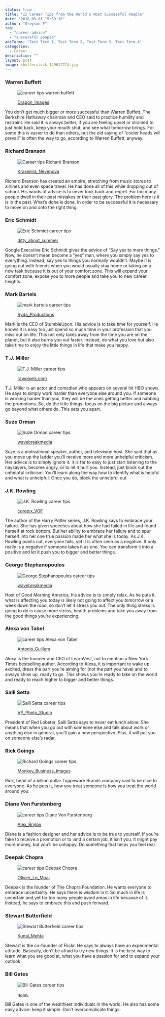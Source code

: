 ```yaml
---
status: true
title: "15 Career Tips from the World's Most Successful People"
date: "2016-09-01 15:39:16"
author: "Greyson F"
tag:
  - "career advice"
  - "successful people"
adsTerms: "Test Term 1, Test Term 2, Test Term 3, Test Term 4"
categories:
  - Career
description: ""
layout: post
image: shutterstock_149617274.jpg
---
```


### Warren Buffett

<figure aria-describedby="caption-attachment-4042" class="wp-caption alignnone" id="attachment_4042" style="width: 700px">

![career tips warren buffett](/posts/shutterstock_148377209.jpg)<figcaption class="wp-caption-text" id="caption-attachment-4042">[Dragon_Images](https://www.shutterstock.com/pic-148377209/stock-photo-close-up-image-of-a-thoughtful-businessman-with-chin-on-hand-against-a-grey-background.html)</figcaption></figure>

You don’t get much bigger or more successful than Warren Buffett. The Berkshire Hathaway chairman and CEO said to practice humility and restraint. He said it is always better, if you are feeling upset or strained to just hold back, keep your mouth shut, and see what tomorrow brings. For some this is easier to do than others, but the old saying of “cooler heads will prevail” is often the way to go, according to Warren Buffett, anyway.

### Richard Branson

<figure aria-describedby="caption-attachment-4044" class="wp-caption alignnone" id="attachment_4044" style="width: 700px">

![Career tips Richard Branson](/posts/shutterstock_184133165.jpg)<figcaption class="wp-caption-text" id="caption-attachment-4044">[Krasimira_Nevenova](https://www.shutterstock.com/pic-184133165/stock-photo-don-t-look-back-concept.html)</figcaption></figure>

Richard Branson has created an empire, stretching from music stores to airlines and even space travel. He has done all of this while dropping out of school. His words of advice is to never look back and regret. Far too many people dwell in their past mistakes or their past glory. The problem here is it is in the past. What’s done is done. In order to be successful it is necessary to move on and onto the right thing.

### Eric Schmidt

<figure aria-describedby="caption-attachment-4045" class="wp-caption alignnone" id="attachment_4045" style="width: 700px">

![Eric Schmidt career tips](/posts/shutterstock_290151644.jpg)<figcaption class="wp-caption-text" id="caption-attachment-4045">[ditty_about_summer](https://www.shutterstock.com/pic-290151644/stock-photo-yes-concept-positive-changes-in-the-life-hands-holding-white-sign-on-the-sky-background.html)</figcaption></figure>

Google Executive Eric Schmidt gives the advice of “Say yes to more things.” Now, he doesn’t mean become a “yes” man, where you simply say yes to everything. Instead, say yes to things you normally wouldn’t. Maybe it is going out with friends when you would usually stay home or taking on a new task because it is out of your comfort zone. This will expand your comfort zone, expose you to more people and take you to new career heights.

### Mark Bartels

<figure aria-describedby="caption-attachment-4046" class="wp-caption alignnone" id="attachment_4046" style="width: 700px">

![mark bartels career tips](/posts/shutterstock_192589274.jpg)<figcaption class="wp-caption-text" id="caption-attachment-4046">[Syda_Productions](https://www.shutterstock.com/pic-192589274/stock-photo-summer-holidays-vacation-and-happiness-concept-group-of-friends-taking-selfie-with-smartphone.html)</figcaption></figure>

Mark is the CEO of StumbleUpon. His advice is to take time for yourself. He knows it is easy too just spend so much time in your profession that you miss out on life. This not only takes away from the time you are on the planet, but it also burns you out faster. Instead, do what you love but also take time to enjoy the little things in life that make you happy.

### T.J. Miller

<figure aria-describedby="caption-attachment-4047" class="wp-caption alignnone" id="attachment_4047" style="width: 700px">

![T.J. Miller career tips](/posts/shutterstock_412972708.jpg)<figcaption class="wp-caption-text" id="caption-attachment-4047">[rawpixels.com](https://www.shutterstock.com/pic-412972708/stock-photo-business-corporate-enterprise-functional-growth-concept.html)</figcaption></figure>

T.J. Miller is an actor and comedian who appears on several hit HBO shows. He says to simply work harder than everyone else around you. If someone is working harder than you, they will be the ones getting better and nabbing the promotions. So, do the little things, focus on the big picture and always go beyond what others do. This sets you apart.

### Suze Orman

<figure aria-describedby="caption-attachment-4048" class="wp-caption alignnone" id="attachment_4048" style="width: 700px">

![Suze Orman career tips](/posts/shutterstock_335150339.jpg)<figcaption class="wp-caption-text" id="caption-attachment-4048">[wavebreakmedia](https://www.shutterstock.com/pic-335150339/stock-photo-businesswoman-stressed-out-at-work-in-casual-office.html)</figcaption></figure>

Suze is a motivational speaker, author, and television host. She said that as you move up the ladder you’ll receive more and more unhelpful criticism. Her advice is to simply ignore it. It is far to easy to just start listening to the naysayers, become angry, or to let it hurt you. Instead, just block out the unhelpful criticism. You’ll learn along the way how to identify what is helpful and what is unhelpful. Once you do, block the unhelpful out.

### J.K. Rowling

<figure aria-describedby="caption-attachment-4049" class="wp-caption alignnone" id="attachment_4049" style="width: 700px">

![J.K. Rowling career tips](/posts/shutterstock_154449452.jpg)<figcaption class="wp-caption-text" id="caption-attachment-4049">[corepix_VOF](https://www.shutterstock.com/pic-154449452/stock-photo-high-angle-portrait-of-young-man-climbing-rock.html)</figcaption></figure>

The author of the Harry Potter series, J.K. Rowling says to embrace your failure. She has given speeches about how she had failed in life and found herself at rock bottom. But her ability to embrace her failure and to spur herself into her one true passion made her what she is today. As J.K. Rowling points out, everyone fails, yet it is often seen as a negative. It only really is a negative if someone takes it as one. You can transform it into a positive and let it push you to bigger and better things.

### George Stephanopoulos

<figure aria-describedby="caption-attachment-4050" class="wp-caption alignnone" id="attachment_4050" style="width: 700px">

![George Stephanopoulos career tips](/posts/shutterstock_299059379.jpg)<figcaption class="wp-caption-text" id="caption-attachment-4050">[wavebreakmedia](https://www.shutterstock.com/pic-299059379/stock-photo-businessman-relaxing-in-swivel-chair-in-office.html)</figcaption></figure>

Host of Good Morning America, his advice is to simply relax. As he puts it, what is affecting you today is likely not going to affect you tomorrow or a week down the road, so don’t let it stress you out. The only thing stress is going to do is cause more stress, health problems and take you away from the good things you’re experiencing.

### Alexa von Tabel

<figure aria-describedby="caption-attachment-4051" class="wp-caption alignnone" id="attachment_4051" style="width: 700px">

![career tips Alexa von Tabel](/posts/shutterstock_315886505.jpg)<figcaption class="wp-caption-text" id="caption-attachment-4051">[Antonio_Guillem](https://www.shutterstock.com/pic-315886505/stock-photo-happy-wake-up-of-a-happy-man-lying-on-the-bed-and-stopping-alarm-clock.html)</figcaption></figure>

Alexa is the founder and CEO of LearnVest, not to mention a New York Times bestselling author. According to Alexa, it is important to wake up excited, dress the part you’re aiming for (not the part you have) and to always show up, ready to go. This shows you’re ready to take on the world and ready to reach higher to bigger and better things.

### Salli Setta

<figure aria-describedby="caption-attachment-4052" class="wp-caption alignnone" id="attachment_4052" style="width: 700px">

![Salli Setta career tips](/posts/shutterstock_325950809.jpg)<figcaption class="wp-caption-text" id="caption-attachment-4052">[VP_Photo_Studio](https://www.shutterstock.com/pic-325950809/stock-photo-three-business-people-having-meeting-in-outdoor-restaurant.html)</figcaption></figure>

President of Red Lobster, Salli Setta says to never eat lunch alone. She means that when you go out with someone else and talk about work or anything else in general, you’ll gain a new perspective. Plus, it will put you on someone else’s radar.

### Rick Goings

<figure aria-describedby="caption-attachment-4053" class="wp-caption alignnone" id="attachment_4053" style="width: 700px">

![Richard Goings career tips](/posts/shutterstock_314863946.jpg)<figcaption class="wp-caption-text" id="caption-attachment-4053">[Monkey_Business_Images](https://www.shutterstock.com/pic-314863946/stock-photo-two-businessmen-discussing-work-in-a-busy-open-plan-office.html)</figcaption></figure>

Rick, head of a billion dollar Tuppeware Brands company said to be nice to everyone. As he puts it, how you treat someone is how you treat the world around you.

### Diane Von Furstenberg

<figure aria-describedby="caption-attachment-4054" class="wp-caption alignnone" id="attachment_4054" style="width: 700px">

![career tips Diane Von Furstenberg](/posts/shutterstock_314104136.jpg)<figcaption class="wp-caption-text" id="caption-attachment-4054">[Alex_Brylov](https://www.shutterstock.com/pic-314104136/stock-photo-alpine-climber-reached-summit-silhouette-woman-staying-on-top-of-rock-cliff-triumphantly-hands.html)</figcaption></figure>

Diane is a fashion designer and her advice is to be true to yourself. If you’re fake to receive a promotion or to land a certain job, it isn’t you. It might pay more money, but you’ll be unhappy. Do something that helps you feel real.

### Deepak Chopra

<figure aria-describedby="caption-attachment-4055" class="wp-caption alignnone" id="attachment_4055" style="width: 700px">

![career tips Deepak Chopra](/posts/shutterstock_330591518.jpg)<figcaption class="wp-caption-text" id="caption-attachment-4055">[Olivier_Le_Moai](https://www.shutterstock.com/pic-330591518/stock-photo-dial-with-the-text-comfort-zone-and-life-concept-illustration-of-life-changes-and-motivation.html)</figcaption></figure>

Deepak is the founder of The Chopra Foundation. He wants everyone to embrace uncertainty. He says there is wisdom in it. So much in life is uncertain and yet far too many people avoid areas in life because of it. Instead, he says to embrace this and push forward.

### Stewart Butterfield

<figure aria-describedby="caption-attachment-4056" class="wp-caption alignnone" id="attachment_4056" style="width: 700px">

![Stewart Butterfield career tips](/posts/shutterstock_339403307.jpg)<figcaption class="wp-caption-text" id="caption-attachment-4056">[Kunal_Mehta](https://www.shutterstock.com/pic-339403307/stock-photo-never-stop-learning-word-typed-on-a-vintage-typewriter.html)</figcaption></figure>

Stewart is the co-founder of Flickr. He says to always have an experimental attitude. Basically, don’t be afraid to try new things. It is the best way to learn what you are good at, what you have a passion for and to expand your outlook.

### Bill Gates

<figure aria-describedby="caption-attachment-4057" class="wp-caption alignnone" id="attachment_4057" style="width: 700px">

![Bill Gates career tips](/posts/shutterstock_189839342.jpg)<figcaption class="wp-caption-text" id="caption-attachment-4057">[gajus](https://www.shutterstock.com/pic-189839342/stock-photo-keep-it-simple-in-a-navigation-bar-on-a-virtual-screen-with-a-businessman-touching-it-to-activate.html)

</figcaption></figure>

Bill Gates is one of the wealthiest individuals in the world. He also has some easy advice: keep it simple. Don’t overcomplicate things.

